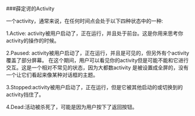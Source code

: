 ###薛定谔的Activity

一个activity，通常来说，在任何时间点会处于以下四种状态中的一种:

1.Active: activity被用户启动了，正在运行，并且处于前台。这是你用来思考你activity的操作的时候。

2.Paused: activity被用户启动了，正在运行，并且是可见的，但另外有个activity覆盖了部分屏幕。
在这个期间，用户可以看见你的activity但是可能不能和它进行交互。这是一个相对不常见的状态，因为大都数activity
是被设置成全屏的，没有一个让它们看起来像某种对话框的主题。

3.Stopped:activity被用户启动了，正在运行，但是它被其他启动的或切换到的activity挡住了。

4.Dead:活动被杀死了，可能是因为用户按下了返回按钮。

